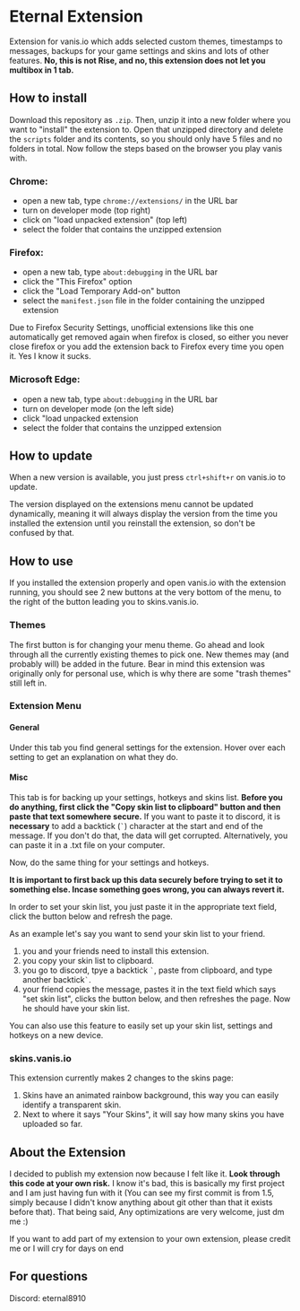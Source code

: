# Eternal Extension

Extension for vanis.io which adds selected custom themes, timestamps to messages, backups for your game settings and skins and lots of other features.
**No, this is not Rise, and no, this extension does not let you multibox in 1 tab.**


## How to install
Download this repository as `.zip`. Then, unzip it into a new folder where you want to "install" the extension to. Open that unzipped directory and delete the `scripts` folder and its contents, so you should only have 5 files and no folders in total. Now follow the steps based on the browser you play vanis with.

### Chrome:
- open a new tab, type `chrome://extensions/` in the URL bar
- turn on developer mode (top right)
- click on "load unpacked extension" (top left)
- select the folder that contains the unzipped extension

### Firefox:
- open a new tab, type `about:debugging` in the URL bar
- click the "This Firefox" option
- click the "Load Temporary Add-on" button
- select the `manifest.json` file in the folder containing the unzipped extension

Due to Firefox Security Settings, unofficial extensions like this one automatically get removed again when firefox is closed, so either you never close firefox or you add the extension back to Firefox every time you open it. Yes I know it sucks.

### Microsoft Edge:
- open a new tab, type `about:debugging` in the URL bar
- turn on developer mode (on the left side)
- click "load unpacked extension
- select the folder that contains the unzipped extension


## How to update
When a new version is available, you just press `ctrl+shift+r` on vanis.io to update.

The version displayed on the extensions menu cannot be updated dynamically, meaning it will always display the version from the time you installed the extension until you reinstall the extension, so don't be confused by that.


## How to use
If you installed the extension properly and open vanis.io with the extension running, you should see 2 new buttons at the very bottom of the menu, to the right of the button leading you to skins.vanis.io. 

### Themes
The first button is for changing your menu theme. Go ahead and look through all the currently existing themes to pick one. New themes may (and probably will) be added in the future. Bear in mind this extension was originally only for personal use, which is why there are some "trash themes" still left in.

### Extension Menu

#### General
Under this tab you find general settings for the extension. Hover over each setting to get an explanation on what they do.

#### Misc
This tab is for backing up your settings, hotkeys and skins list. **Before you do anything, first click the "Copy skin list to clipboard" button and then paste that text somewhere secure.** If you want to paste it to discord, it is **necessary** to add a backtick (`` ` ``) character at the start and end of the message. If you don't do that, the data will get corrupted. Alternatively, you can paste it in a .txt file on your computer.

Now, do the same thing for your settings and hotkeys.

**It is important to first back up this data securely before trying to set it to something else. Incase something goes wrong, you can always revert it.**

In order to set your skin list, you just paste it in the appropriate text field, click the button below and refresh the page. 

As an example let's say you want to send your skin list to your friend. 
1. you and your friends need to install this extension.
2. you copy your skin list to clipboard.
3. you go to discord, tpye a backtick `` ` ``, paste from clipboard, and type another backtick`` ` ``.
4. your friend copies the message, pastes it in the text field which says "set skin list", clicks the button below, and then refreshes the page. Now he should have your skin list.

You can also use this feature to easily set up your skin list, settings and hotkeys on a new device.


### skins.vanis.io
This extension currently makes 2 changes to the skins page:
1. Skins have an animated rainbow background, this way you can easily identify a transparent skin.
2. Next to where it says "Your Skins", it will say how many skins you have uploaded so far.


## About the Extension
I decided to publish my extension now because I felt like it. **Look through this code at your own risk.** I know it's bad, this is basically my first project and I am just having fun with it (You can see my first commit is from 1.5, simply because I didn't know anything about git other than that it exists before that). That being said, Any optimizations are very welcome, just dm me :)

If you want to add part of my extension to your own extension, please credit me or I will cry for days on end

## For questions
Discord: eternal8910
